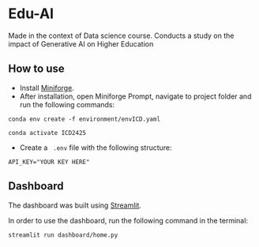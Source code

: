 # Edu-AI
Made in the context of Data science course. Conducts a study on the impact of Generative AI on Higher Education

## How to use
- Install [Miniforge](https://docs.conda.io/projects/conda/en/stable/index.html).
- After installation, open Miniforge Prompt, navigate to project folder and run the following commands:
```
conda env create -f environment/envICD.yaml

conda activate ICD2425
```

- Create a ``` .env``` file with the following structure:
```
API_KEY="YOUR KEY HERE"
```

## Dashboard
The dashboard was built using [Streamlit](https://streamlit.io/).

In order to use the dashboard, run the following command in the terminal:
```
streamlit run dashboard/home.py
```
